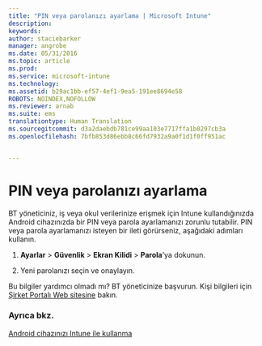 ```yaml
---
title: "PIN veya parolanızı ayarlama | Microsoft Intune"
description: 
keywords: 
author: staciebarker
manager: angrobe
ms.date: 05/31/2016
ms.topic: article
ms.prod: 
ms.service: microsoft-intune
ms.technology: 
ms.assetid: b29ac1bb-ef57-4ef1-9ea5-191ee8694e58
ROBOTS: NOINDEX,NOFOLLOW
ms.reviewer: arnab
ms.suite: ems
translationtype: Human Translation
ms.sourcegitcommit: d3a2daebdb781ce99aa103e7717ffa1b0297cb3a
ms.openlocfilehash: 7bfb853d86ebb8c66fd7932a9a0f1d1f0ff951ac


---
```



# PIN veya parolanızı ayarlama

BT yöneticiniz, iş veya okul verilerinize erişmek için Intune kullandığınızda Android cihazınızda bir PIN veya parola ayarlamanızı zorunlu tutabilir. PIN veya parola ayarlamanızı isteyen bir ileti görürseniz, aşağıdaki adımları kullanın.

1.  **Ayarlar** &gt; **Güvenlik** &gt; **Ekran Kilidi** &gt; **Parola**’ya dokunun.

2.  Yeni parolanızı seçin ve onaylayın.


Bu bilgiler yardımcı olmadı mı? BT yöneticinize başvurun. Kişi bilgileri için [Şirket Portalı Web sitesine](http://portal.manage.microsoft.com) bakın.

### Ayrıca bkz.
[Android cihazınızı Intune ile kullanma](using-your-android-device-with-intune.md)



<!--HONumber=Aug16_HO4-->


